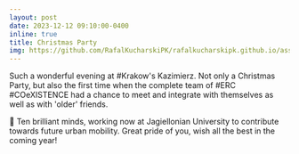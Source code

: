```yaml
---
layout: post
date: 2023-12-12 09:10:00-0400
inline: true
title: Christmas Party
img: https://github.com/RafalKucharskiPK/rafalkucharskipk.github.io/assets/20555451/e588f01c-b613-4504-b78d-f669d1d9d359
---
```


Such a wonderful evening at #Krakow's Kazimierz. Not only a Christmas Party, but also the first time when the complete team of #ERC #COeXISTENCE had a chance to meet and integrate with themselves as well as with 'older' friends.

👐 Ten brilliant minds, working now at Jagiellonian University to contribute towards future urban mobility. Great pride of you, wish all the best in the coming year!
